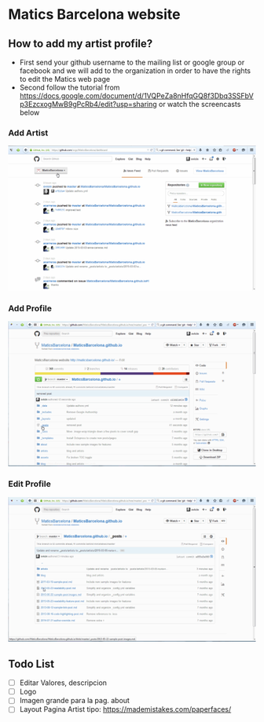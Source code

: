 # Matics Barcelona website

## How to add my artist profile?

* First send your github username to the mailing list or google group or facebook and we will add to the organization in order to have the rights to edit the Matics web page
* Second follow the tutorial from https://docs.google.com/document/d/1VQPeZa8nHfqGQ8f3Dbq3SSFbVp3EzcxogMwB9gPcRb4/edit?usp=sharing or watch the screencasts below

### Add Artist

![Add Artist](https://raw.githubusercontent.com/MaticsBarcelona/MaticsBarcelona.github.io/master/tutorials/add_artist.gif)

### Add Profile

![Add Profile](https://raw.githubusercontent.com/MaticsBarcelona/MaticsBarcelona.github.io/master/tutorials/add_profile.gif)

### Edit Profile

![Edit Profile](https://raw.githubusercontent.com/MaticsBarcelona/MaticsBarcelona.github.io/master/tutorials/edit_profile.gif)


## Todo List
- [ ] Editar Valores, descripcion
- [ ] Logo
- [ ] Imagen grande para la pag. about
- [ ] Layout Pagina Artist tipo: https://mademistakes.com/paperfaces/
